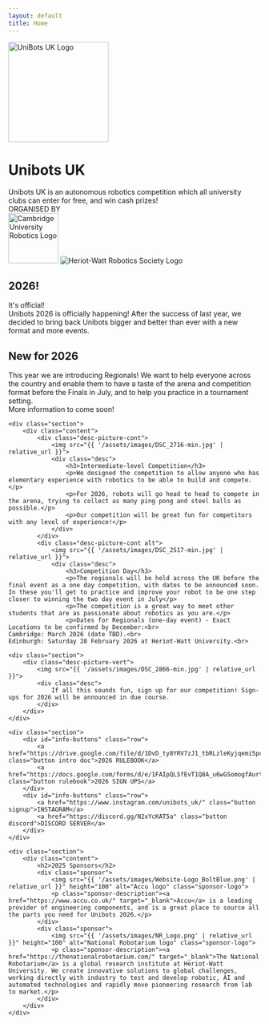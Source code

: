 ```yaml
---
layout: default
title: Home
---
```


<link rel="preconnect" href="https://fonts.googleapis.com">
<link rel="preconnect" href="https://fonts.gstatic.com" crossorigin>
<link href="https://fonts.googleapis.com/css2?family=Inter:wght@200;300;400;500;600;700;800;900&display=swap" rel="stylesheet">

<link rel="stylesheet" href="{{ '/css/index1.css' | relative_url }}">
<link rel="icon" href="{{ '/assets/images/unibots.ico' | relative_url }}">

<div id="index">
    <div id="header">
        <div id="header-intro">
            <div id="logo-container">
                <img src="{{ '/assets/images/unibots.png' | relative_url }}" width="200" height="200" id="unibots-logo" alt="UniBots UK Logo">
            </div>
            <div id="header-text">
                <h1>Unibots UK</h1>
                Unibots UK is an autonomous robotics competition which all university clubs can enter for free, and win cash prizes!
            </div>
        </div>
        <div id="header-about">
            <div id="header-about-item">
                <div class="small">ORGANISED BY</div>
                <div class="row">
                    <img src="{{ '/assets/images/CURLOGO_TEXT.svg' | relative_url }}" height="100" class="logo-about cur" alt="Cambridge University Robotics Logo">
                    <img src="{{ '/assets/images/hwrobotics.jpg' | relative_url }}" class="logo-about hw" alt="Heriot-Watt Robotics Society Logo">
                </div>
            </div>
        </div>
        <div id="prizes-subsidies" class="row">
            <div id="header-text">
                <h2>2026!</h2>
                It's official!<br>
                Unibots 2026 is officially happening! After the success of last year, we decided to bring back Unibots bigger and better than ever with a new format and more events.
            </div>
            <div id="header-text">
                <h2>New for 2026</h2>
                This year we are introducing Regionals! We want to help everyone across the country and enable them to have a taste of the arena and competition format before the Finals in July, and to help you practice in a tournament setting.<br> 
                More information to come soon!
            </div>
        </div>
    </div>

    <div class="section">
        <div class="content">
            <div class="desc-picture-cont">
                <img src="{{ '/assets/images/DSC_2716-min.jpg' | relative_url }}">
                <div class="desc">
                    <h3>Intermediate-level Competition</h3>
                    <p>We designed the competition to allow anyone who has elementary experience with robotics to be able to build and compete.</p>
                    <p>For 2026, robots will go head to head to compete in the arena, trying to collect as many ping pong and steel balls as possible.</p>
                    <p>Our competition will be great fun for competitors with any level of experience!</p>
                </div>
            </div>
            <div class="desc-picture-cont alt">
                <img src="{{ '/assets/images/DSC_2517-min.jpg' | relative_url }}">
                <div class="desc">
                    <h3>Competition Day</h3>
                    <p>The regionals will be held across the UK before the final event as a one day competition, with dates to be announced soon. In these you'll get to practice and improve your robot to be one step closer to winning the two day event in July</p>
                    <p>The competition is a great way to meet other students that are as passionate about robotics as you are.</p>
                    <p>Dates for Regionals (one-day event) - Exact Locations to be confirmed by December:<br>
    Cambridge: March 2026 (date TBD).<br>
    Edinburgh: Saturday 28 February 2026 at Heriot-Watt University.<br>
</p>
                </div>
            </div>
        </div>
    </div>

    <div class="section">
        <div class="desc-picture-vert">
            <img src="{{ '/assets/images/DSC_2866-min.jpg' | relative_url }}">
            <div class="desc">
                If all this sounds fun, sign up for our competition! Sign-ups for 2026 will be announced in due course.
            </div>
        </div>
    </div>

    <div class="section">
        <div id="info-buttons" class="row">
            <a href="https://drive.google.com/file/d/1DvD_ty8YRV7zJ1_tbRLzleKyjqemi5pc/view" class="button intro doc">2026 RULEBOOK</a>
            <a href="https://docs.google.com/forms/d/e/1FAIpQLSfEvT1Q8A_u6wGSomogfAurt6BKIho082s9yv_fDwZlbdy3TQ/viewform" class="button rulebook">2026 SIGN UPS</a>
        </div>
        <div id="info-buttons" class="row">
            <a href="https://www.instagram.com/unibots_uk/" class="button signup">INSTAGRAM</a>
            <a href="https://discord.gg/N2xYcKAT5a" class="button discord">DISCORD SERVER</a>
        </div>
    </div>

    <div class="section">
        <div class="content">
            <h2>2025 Sponsors</h2>
            <div class="sponsor">
                <img src="{{ '/assets/images/Website-Logo_BoltBlue.png' | relative_url }}" height="100" alt="Accu logo" class="sponsor-logo">
                <p class="sponsor-description"><a href="https://www.accu.co.uk/" target="_blank">Accu</a> is a leading provider of engineering components, and is a great place to source all the parts you need for Unibots 2026.</p>
            </div>
            <div class="sponsor">
                <img src="{{ '/assets/images/NR_Logo.png' | relative_url }}" height="100" alt="National Robotarium logo" class="sponsor-logo">
                <p class="sponsor-description"><a href="https://thenationalrobotarium.com/" target="_blank">The National Robotarium</a> is a global research institute at Heriot-Watt University. We create innovative solutions to global challenges, working directly with industry to test and develop robotic, AI and automated technologies and rapidly move pioneering research from lab to market.</p>
            </div>
        </div>
    </div>
</div>
